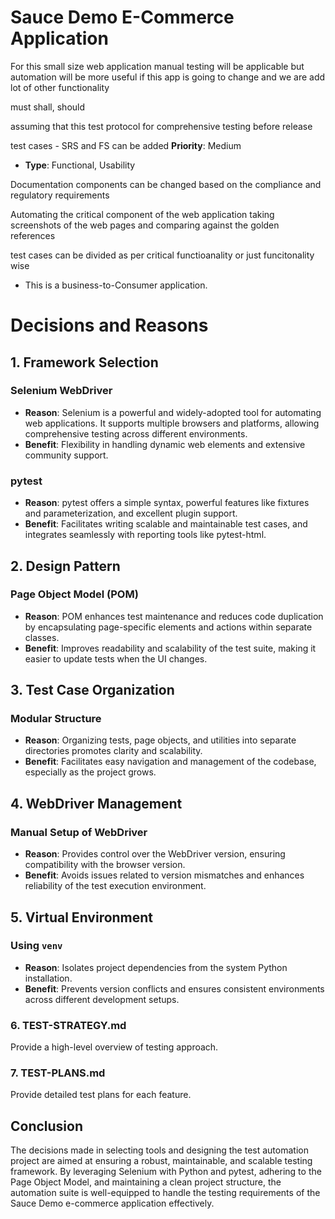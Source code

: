 # Sauce Demo E-Commerce Application

For this small size web application manual testing will be applicable but automation will be more useful if this app is going to change and we are add lot of other functionality

must shall, should 

assuming that this test protocol for comprehensive testing before release

test cases - 
SRS and FS can be added 
**Priority**: Medium
- **Type**: Functional, Usability


Documentation components can be changed based on the compliance and regulatory requirements

Automating the critical component of the web application
taking screenshots of the web pages and comparing against the golden references

test cases can be divided as per critical functioanality or just funcitonality wise

- This is a business-to-Consumer application.














# Decisions and Reasons

## 1. Framework Selection

### **Selenium WebDriver**
- **Reason**: Selenium is a powerful and widely-adopted tool for automating web applications. It supports multiple browsers and platforms, allowing comprehensive testing across different environments.
- **Benefit**: Flexibility in handling dynamic web elements and extensive community support.

### **pytest**
- **Reason**: pytest offers a simple syntax, powerful features like fixtures and parameterization, and excellent plugin support.
- **Benefit**: Facilitates writing scalable and maintainable test cases, and integrates seamlessly with reporting tools like pytest-html.

## 2. Design Pattern

### **Page Object Model (POM)**
- **Reason**: POM enhances test maintenance and reduces code duplication by encapsulating page-specific elements and actions within separate classes.
- **Benefit**: Improves readability and scalability of the test suite, making it easier to update tests when the UI changes.

## 3. Test Case Organization

### **Modular Structure**
- **Reason**: Organizing tests, page objects, and utilities into separate directories promotes clarity and scalability.
- **Benefit**: Facilitates easy navigation and management of the codebase, especially as the project grows.

## 4. WebDriver Management

### **Manual Setup of WebDriver**
- **Reason**: Provides control over the WebDriver version, ensuring compatibility with the browser version.
- **Benefit**: Avoids issues related to version mismatches and enhances reliability of the test execution environment.

## 5. Virtual Environment

### **Using `venv`**
- **Reason**: Isolates project dependencies from the system Python installation.
- **Benefit**: Prevents version conflicts and ensures consistent environments across different development setups.

### **6. TEST-STRATEGY.md**

Provide a high-level overview of testing approach.

### **7. TEST-PLANS.md**

Provide detailed test plans for each feature.

## Conclusion

The decisions made in selecting tools and designing the test automation project are aimed at ensuring a robust, maintainable, and scalable testing framework. By leveraging Selenium with Python and pytest, adhering to the Page Object Model, and maintaining a clean project structure, the automation suite is well-equipped to handle the testing requirements of the Sauce Demo e-commerce application effectively.
